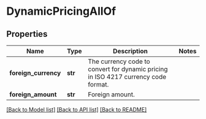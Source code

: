 # DynamicPricingAllOf

## Properties
Name | Type | Description | Notes
------------ | ------------- | ------------- | -------------
**foreign_currency** | **str** | The currency code to convert for dynamic pricing in ISO 4217 currency code format. | 
**foreign_amount** | **str** | Foreign amount. | 

[[Back to Model list]](../README.md#documentation-for-models) [[Back to API list]](../README.md#documentation-for-api-endpoints) [[Back to README]](../README.md)


